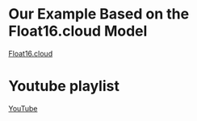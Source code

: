 # Our Example Based on the Float16.cloud Model 

[Float16.cloud](https://float16.cloud)

# Youtube playlist 
[YouTube](https://www.youtube.com/playlist?list=PLcaP7svhJ2PDm103bXwRMMybkwKYpHva8)